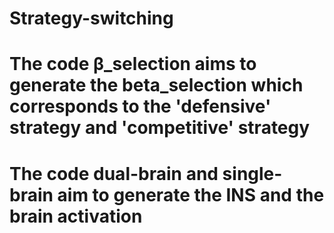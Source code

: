 # Strategy-switching
# The code β_selection aims to generate the beta_selection which corresponds to the 'defensive' strategy and 'competitive' strategy
# The code dual-brain and single-brain aim to generate the INS and the brain activation
